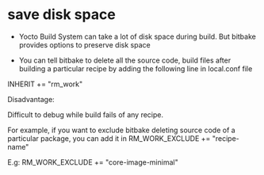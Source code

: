 # save disk space

- Yocto Build System can take a lot of disk space during build. But bitbake provides options to preserve disk space

- You can tell bitbake to delete all the source code, build files after building a particular recipe by adding the following line in local.conf file

INHERIT += "rm_work"

Disadvantage: 

Difficult to debug while build fails of any recipe.

For example, if you want to exclude bitbake deleting source code of a particular package, you can add it in RM_WORK_EXCLUDE += "recipe-name"

E.g: RM_WORK_EXCLUDE += "core-image-minimal"
